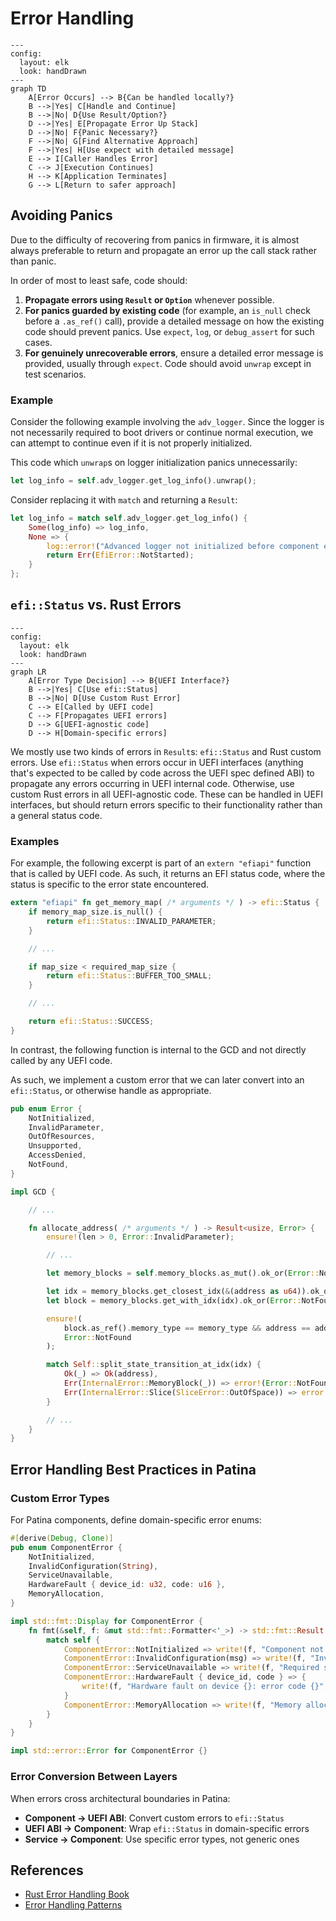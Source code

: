 # Error Handling

```mermaid
---
config:
  layout: elk
  look: handDrawn
---
graph TD
    A[Error Occurs] --> B{Can be handled locally?}
    B -->|Yes| C[Handle and Continue]
    B -->|No| D{Use Result/Option?}
    D -->|Yes| E[Propagate Error Up Stack]
    D -->|No| F{Panic Necessary?}
    F -->|No| G[Find Alternative Approach]
    F -->|Yes| H[Use expect with detailed message]
    E --> I[Caller Handles Error]
    C --> J[Execution Continues]
    H --> K[Application Terminates]
    G --> L[Return to safer approach]
```

## Avoiding Panics

Due to the difficulty of recovering from panics in firmware,
it is almost always preferable to return and propagate an error up the call stack rather than panic.

In order of most to least safe, code should:

1. **Propagate errors using `Result` or `Option`** whenever possible.
2. **For panics guarded by existing code** (for example, an `is_null` check before a `.as_ref()` call), provide a
   detailed message on how the existing code should prevent panics. Use `expect`, `log`, or `debug_assert` for such
   cases.
3. **For genuinely unrecoverable errors**, ensure a detailed error message is provided, usually through `expect`.
   Code should avoid `unwrap` except in test scenarios.

### Example

Consider the following example involving the `adv_logger`. Since the logger is not necessarily required to boot drivers
or continue normal execution, we can attempt to continue even if it is not properly initialized.

This code which `unwrap`s on logger initialization panics unnecessarily:

``` rust
let log_info = self.adv_logger.get_log_info().unwrap();
```

Consider replacing it with `match` and returning a `Result`:

``` rust
let log_info = match self.adv_logger.get_log_info() {
    Some(log_info) => log_info,
    None => {
        log::error!("Advanced logger not initialized before component entry point!");
        return Err(EfiError::NotStarted);
    }
};
```

## `efi::Status` vs. Rust Errors

```mermaid
---
config:
  layout: elk
  look: handDrawn
---
graph LR
    A[Error Type Decision] --> B{UEFI Interface?}
    B -->|Yes| C[Use efi::Status]
    B -->|No| D[Use Custom Rust Error]
    C --> E[Called by UEFI code]
    C --> F[Propagates UEFI errors]
    D --> G[UEFI-agnostic code]
    D --> H[Domain-specific errors]
```

We mostly use two kinds of errors in `Result`s: `efi::Status` and Rust custom errors. Use `efi::Status` when errors
occur in UEFI interfaces (anything that's expected to be called by code across the UEFI spec defined ABI) to propagate
any errors occurring in UEFI internal code. Otherwise, use custom Rust errors in all UEFI-agnostic code. These can be
handled in UEFI interfaces, but should return errors specific to their functionality rather than a general status code.

### Examples

For example, the following excerpt is part of an `extern "efiapi"` function that is called by UEFI code. As such, it
returns an EFI status code, where the status is specific to the error state encountered.

``` rust
extern "efiapi" fn get_memory_map( /* arguments */ ) -> efi::Status {
    if memory_map_size.is_null() {
        return efi::Status::INVALID_PARAMETER;
    }

    // ...

    if map_size < required_map_size {
        return efi::Status::BUFFER_TOO_SMALL;
    }

    // ...

    return efi::Status::SUCCESS;
}
```

In contrast, the following function is internal to the GCD and not directly called by any UEFI code.

As such, we implement a custom error that we can later convert into an `efi::Status`, or otherwise handle as
appropriate.

``` rust
pub enum Error {
    NotInitialized,
    InvalidParameter,
    OutOfResources,
    Unsupported,
    AccessDenied,
    NotFound,
}

impl GCD {

    // ...

    fn allocate_address( /* arguments */ ) -> Result<usize, Error> {
        ensure!(len > 0, Error::InvalidParameter);

        // ...

        let memory_blocks = self.memory_blocks.as_mut().ok_or(Error::NotFound)?;

        let idx = memory_blocks.get_closest_idx(&(address as u64)).ok_or(Error::NotFound)?;
        let block = memory_blocks.get_with_idx(idx).ok_or(Error::NotFound)?;

        ensure!(
            block.as_ref().memory_type == memory_type && address == address & (usize::MAX << alignment),
            Error::NotFound
        );

        match Self::split_state_transition_at_idx(idx) {
            Ok(_) => Ok(address),
            Err(InternalError::MemoryBlock(_)) => error!(Error::NotFound),
            Err(InternalError::Slice(SliceError::OutOfSpace)) => error!(Error::OutOfResources),
        }

        // ...
    }
}
```

## Error Handling Best Practices in Patina

### Custom Error Types

For Patina components, define domain-specific error enums:

```rust
#[derive(Debug, Clone)]
pub enum ComponentError {
    NotInitialized,
    InvalidConfiguration(String),
    ServiceUnavailable,
    HardwareFault { device_id: u32, code: u16 },
    MemoryAllocation,
}

impl std::fmt::Display for ComponentError {
    fn fmt(&self, f: &mut std::fmt::Formatter<'_>) -> std::fmt::Result {
        match self {
            ComponentError::NotInitialized => write!(f, "Component not initialized"),
            ComponentError::InvalidConfiguration(msg) => write!(f, "Invalid configuration: {}", msg),
            ComponentError::ServiceUnavailable => write!(f, "Required service is unavailable"),
            ComponentError::HardwareFault { device_id, code } => {
                write!(f, "Hardware fault on device {}: error code {}", device_id, code)
            }
            ComponentError::MemoryAllocation => write!(f, "Memory allocation failed"),
        }
    }
}

impl std::error::Error for ComponentError {}
```

### Error Conversion Between Layers

When errors cross architectural boundaries in Patina:

- **Component → UEFI ABI**: Convert custom errors to `efi::Status`
- **UEFI ABI → Component**: Wrap `efi::Status` in domain-specific errors
- **Service → Component**: Use specific error types, not generic ones

## References

- [Rust Error Handling Book](https://doc.rust-lang.org/book/ch09-00-error-handling.html)
- [Error Handling Patterns](https://doc.rust-lang.org/rust-by-example/error.html)
